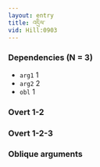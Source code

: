 ```yaml
---
layout: entry
title: འདྲིལ་
vid: Hill:0903
---
```

### Dependencies (N = 3)
* `arg1` 1
* `arg2` 2
* `obl` 1


### Overt 1-2


### Overt 1-2-3


### Oblique arguments
